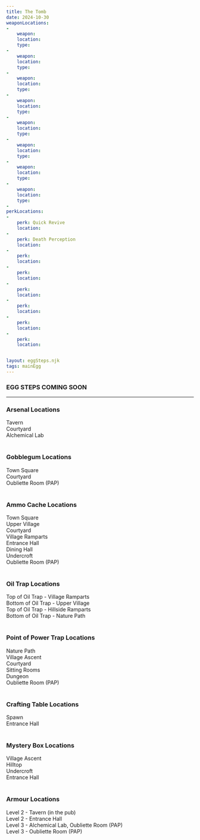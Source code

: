 ```yaml
---
title: The Tomb
date: 2024-10-30
weaponLocations: 
-
    weapon: 
    location: 
    type: 
-
    weapon: 
    location: 
    type: 
-
    weapon: 
    location: 
    type: 
-
    weapon: 
    location: 
    type: 
-
    weapon: 
    location: 
    type: 
-
    weapon: 
    location: 
    type: 
-
    weapon: 
    location: 
    type: 
-
    weapon: 
    location: 
    type: 
-
perkLocations: 
-
    perk: Quick Revive
    location:
-
    perk: Death Perception
    location:
-
    perk:  
    location:
-
    perk:  
    location:
-
    perk:  
    location:
-
    perk:  
    location:
-
    perk:  
    location:
-
    perk:  
    location:


layout: eggSteps.njk
tags: mainEgg
---
```


### EGG STEPS COMING SOON<br>



---

### Arsenal Locations

Tavern  
Courtyard  
Alchemical Lab  
<br>

### Gobblegum Locations

Town Square  
Courtyard  
Oubliette Room (PAP)  
<br>

### Ammo Cache Locations

Town Square  
Upper Village  
Courtyard  
Village Ramparts  
Entrance Hall  
Dining Hall  
Undercroft  
Oubliette Room (PAP)  
<br>

### Oil Trap Locations

Top of Oil Trap - Village Ramparts  
Bottom of Oil Trap - Upper Village  
Top of Oil Trap - Hillside Ramparts  
Bottom of Oil Trap - Nature Path  
<br>

### Point of Power Trap Locations

Nature Path  
Village Ascent  
Courtyard  
Sitting Rooms  
Dungeon  
Oubliette Room (PAP)  
<br>

### Crafting Table Locations

Spawn  
Entrance Hall  
<br>

### Mystery Box Locations

Village Ascent  
Hilltop  
Undercroft  
Entrance Hall  
<br>  
  
### Armour Locations

Level 2 - Tavern (in the pub)  
Level 2 - Entrance Hall  
Level 3 - Alchemical Lab, Oubliette Room (PAP)  
Level 3 - Oubliette Room (PAP)






